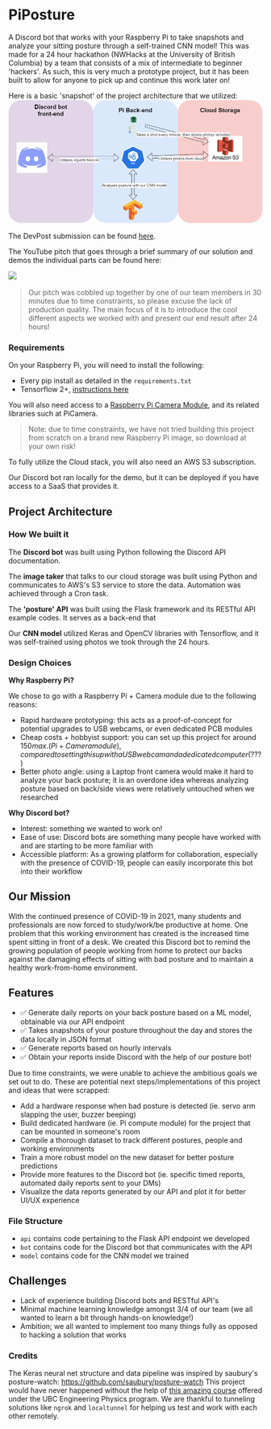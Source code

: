 # PiPosture
A Discord bot that works with your Raspberry Pi to take snapshots and analyze your sitting posture through a self-trained CNN model! This was made for a 24 hour hackathon (NWHacks at the University of British Columbia) by a team that consists of a mix of intermediate to beginner 'hackers'. As such, this is very much a prototype project, but it has been built to allow for anyone to pick up and continue this work later on!

Here is a basic 'snapshot' of the project architecture that we utilized:
![](./structure.png)

The DevPost submission can be found [here](https://devpost.com/software/piposture?ref_content=user-portfolio&ref_feature=in_progress).

The YouTube pitch that goes through a brief summary of our solution and demos the individual parts can be found here:

[![](http://img.youtube.com/vi/5LHemZH6_CE/0.jpg)](http://www.youtube.com/watch?v=5LHemZH6_CE "")

> Our pitch was cobbled up together by one of our team members in 30 minutes due to time constraints, so please excuse the lack of production quality. The main focus of it is to introduce the cool different aspects we worked with and present our end result after 24 hours!

### Requirements
On your Raspberry Pi, you will need to install the following:
- Every pip install as detailed in the `requirements.txt`
- Tensorflow 2+, [instructions here](https://www.youtube.com/watch?v=GNRg2P8Vqqs)

You will also need access to a [Raspberry Pi Camera Module](https://projects.raspberrypi.org/en/projects/getting-started-with-picamera), and its related libraries such at PiCamera.

> Note: due to time constraints, we have not tried building this project from scratch on a brand new Raspberry Pi image, so download at your own risk!

To fully utilize the Cloud stack, you will also need an AWS S3 subscription.

Our Discord bot ran locally for the demo, but it can be deployed if you have access to a SaaS that provides it.

## Project Architecture

### How We built it

The **Discord bot** was built using Python following the Discord API documentation.

The **image taker** that talks to our cloud storage was built using Python and communicates to AWS's S3 service to store the data. Automation was achieved through a Cron task.

The **'posture' API** was built using the Flask framework and its RESTful API example codes. It serves as a back-end that 

Our **CNN model** utilized Keras and OpenCV libraries with Tensorflow, and it was self-trained using photos we took through the 24 hours.

### Design Choices

**Why Raspberry Pi?**

We chose to go with a Raspberry Pi + Camera module due to the following reasons:
- Rapid hardware prototyping: this acts as a proof-of-concept for potential upgrades to USB webcams, or even dedicated PCB modules
- Cheap costs + hobbyist support: you can set up this project for around $150 max. (Pi + Camera module), compared to setting this up with a USB webcam and a dedicated computer ($???)
- Better photo angle: using a Laptop front camera would make it hard to analyze your back posture; it is an overdone idea whereas analyzing posture based on back/side views were relatively untouched when we researched

**Why Discord bot?**

- Interest: something we wanted to work on!
- Ease of use: Discord bots are something many people have worked with and are starting to be more familiar with
- Accessible platform: As a growing platform for collaboration, especially with the presence of COVID-19, people can easily incorporate this bot into their workflow


## Our Mission
With the continued presence of COVID-19 in 2021, many students and professionals are now forced to study/work/be productive at home. One problem that this working environment has created is the increased time spent sitting in front of a desk. We created this Discord bot to remind the growing population of people working from home to protect our backs against the damaging effects of sitting with bad posture and to maintain a healthy work-from-home environment.

## Features

- ✅ Generate daily reports on your back posture based on a ML model, obtainable via our API endpoint
- ✅ Takes snapshots of your posture throughout the day and stores the data locally in JSON format
- ✅ Generate reports based on hourly intervals
- ✅ Obtain your reports inside Discord with the help of our posture bot!

Due to time constraints, we were unable to achieve the ambitious goals we set out to do. These are potential next steps/implementations of this project and ideas that were scrapped:
- Add a hardware response when bad posture is detected (ie. servo arm slapping the user, buzzer beeping)
- Build dedicated hardware (ie. Pi compute module) for the project that can be mounted in someone's room
- Compile a thorough dataset to track different postures, people and working environments
- Train a more robust model on the new dataset for better posture predictions
- Provide more features to the Discord bot (ie. specific timed reports, automated daily reports sent to your DMs)
- Visualize the data reports generated by our API and plot it for better UI/UX experience

### File Structure
- `api` contains code pertaining to the Flask API endpoint we developed
- `bot` contains code for the Discord bot that communicates with the API
- `model` contains code for the CNN model we trained

## Challenges
- Lack of experience building Discord bots and RESTful API's
- Minimal machine learning knowledge amongst 3/4 of our team (we all wanted to learn a bit through hands-on knowledge!)
- Ambition; we all wanted to implement too many things fully as opposed to hacking a solution that works

### Credits
The Keras neural net structure and data pipeline was inspired by saubury's posture-watch: https://github.com/saubury/posture-watch
This project would have never happened without the help of [this amazing course](https://projectlab.engphys.ubc.ca/enph-353/) offered under the UBC Engineering Physics program.
We are thankful to tunneling solutions like `ngrok` and `localtunnel` for helping us test and work with each other remotely.
